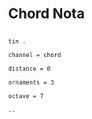 # Chord Nota

```scenario oscilla

tin .

channel = chord

distance = 0

ornaments = 3

octave = 7

..

```
